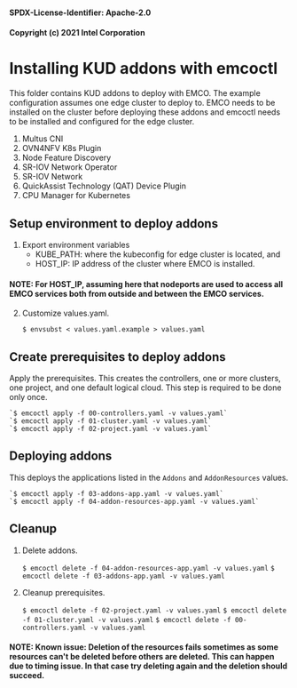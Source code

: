 #### SPDX-License-Identifier: Apache-2.0
#### Copyright (c) 2021 Intel Corporation

# Installing KUD addons with emcoctl

This folder contains KUD addons to deploy with EMCO. The example
configuration assumes one edge cluster to deploy to. EMCO needs to be
installed on the cluster before deploying these addons and emcoctl
needs to be installed and configured for the edge cluster.

1. Multus CNI
2. OVN4NFV K8s Plugin
3. Node Feature Discovery
4. SR-IOV Network Operator
5. SR-IOV Network
6. QuickAssist Technology (QAT) Device Plugin
7. CPU Manager for Kubernetes

## Setup environment to deploy addons

1. Export environment variables
   - KUBE_PATH: where the kubeconfig for edge cluster is located, and
   - HOST_IP: IP address of the cluster where EMCO is installed.

#### NOTE: For HOST_IP, assuming here that nodeports are used to access all EMCO services both from outside and between the EMCO services.

2. Customize values.yaml.

    `$ envsubst < values.yaml.example > values.yaml`

## Create prerequisites to deploy addons

Apply the prerequisites. This creates the controllers, one or more
clusters, one project, and one default logical cloud. This step is
required to be done only once.

    `$ emcoctl apply -f 00-controllers.yaml -v values.yaml`
    `$ emcoctl apply -f 01-cluster.yaml -v values.yaml`
    `$ emcoctl apply -f 02-project.yaml -v values.yaml`

## Deploying addons

This deploys the applications listed in the `Addons` and
`AddonResources` values.

    `$ emcoctl apply -f 03-addons-app.yaml -v values.yaml`
    `$ emcoctl apply -f 04-addon-resources-app.yaml -v values.yaml`

## Cleanup

1. Delete addons.

    `$ emcoctl delete -f 04-addon-resources-app.yaml -v values.yaml`
    `$ emcoctl delete -f 03-addons-app.yaml -v values.yaml`

2. Cleanup prerequisites.

    `$ emcoctl delete -f 02-project.yaml -v values.yaml`
    `$ emcoctl delete -f 01-cluster.yaml -v values.yaml`
    `$ emcoctl delete -f 00-controllers.yaml -v values.yaml`

#### NOTE: Known issue: Deletion of the resources fails sometimes as some resources can't be deleted before others are deleted. This can happen due to timing issue. In that case try deleting again and the deletion should succeed.
